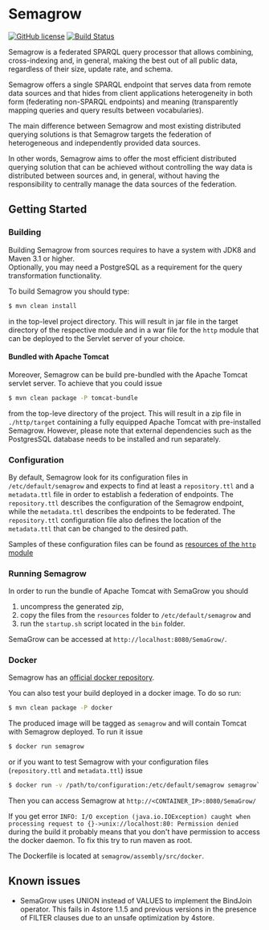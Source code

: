 # Semagrow
[![GitHub license](https://img.shields.io/badge/license-Apache%202-blue.svg)](https://raw.githubusercontent.com/semagrow/semagrow/main/LICENSE)
[![Build Status](https://travis-ci.org/semagrow/semagrow.svg?branch=main)](https://travis-ci.org/semagrow/semagrow)

Semagrow is a federated SPARQL query processor that allows combining, cross-indexing and, in general, 
making the best out of all public data, regardless of their size, update rate, and schema. 

Semagrow offers a single SPARQL endpoint that serves data from remote data sources and that hides 
from client applications heterogeneity in both form (federating non-SPARQL endpoints) and 
meaning (transparently mapping queries and query results between vocabularies).

The main difference between Semagrow and most existing distributed querying solutions is 
that Semagrow targets the federation of heterogeneous and independently provided data sources. 

In other words, Semagrow aims to offer the most efficient distributed querying solution that 
can be achieved without controlling the way data is distributed between sources and, 
in general, without having the responsibility to centrally manage the data sources of the 
federation.

## Getting Started

### Building

Building Semagrow from sources requires to have a system with JDK8 and Maven 3.1 or higher.  
Optionally, you may need a PostgreSQL as a requirement for the query transformation 
functionality.

To build Semagrow you should type:
```bash
$ mvn clean install
```
in the top-level project directory. This will result in jar file 
in the target directory of the respective module and in a war file for
the `http` module that can be deployed to the Servlet server of your choice.

#### Bundled with Apache Tomcat

Moreover, Semagrow can be build pre-bundled with the Apache Tomcat servlet server.
To achieve that you could issue
```bash
$ mvn clean package -P tomcat-bundle
```
from the top-leve directory of the project. This will result in a 
zip file in `./http/target` containing a fully equipped Apache Tomcat 
with pre-installed Semagrow.
However, please note that external dependencies such as the 
PostgresSQL database needs to be installed and run separately. 

### Configuration

By default, Semagrow look for its configuration files in `/etc/default/semagrow`
and expects to find at least a `repository.ttl` and a `metadata.ttl` file in 
order to establish a federation of endpoints. The `repository.ttl` describes
the configuration of the Semagrow endpoint, while the `metadata.ttl` describes
the endpoints to be federated. The `repository.ttl` configuration file 
also defines the location of the `metadata.ttl` that can be changed to the desired
path.

Samples of these configuration files can be found as 
[resources of the `http` module](https://github.com/semagrow/semagrow/tree/main/http/src/main/resources)

### Running Semagrow 

In order to run the bundle of Apache Tomcat with SemaGrow you should

1. uncompress the generated zip, 
2. copy the files from the `resources` folder to `/etc/default/semagrow` and 
3. run the `startup.sh` script located in the `bin` folder. 

SemaGrow can be accessed at `http://localhost:8080/SemaGrow/`.

### Docker

Semagrow has an [official docker repository](https://github.com/semagrow/docker-semagrow).

You can also test your build deployed in a docker image. To do so run:
```bash
$ mvn clean package -P docker
```
The produced image will be tagged as `semagrow` and will contain Tomcat with Semagrow deployed. To run it issue
```bash
$ docker run semagrow
```
or if you want to test Semagrow with your configuration files (`repository.ttl` and `metadata.ttl`) issue
```bash
$ docker run -v /path/to/configuration:/etc/default/semagrow semagrow`
```
Then you can access Semagrow at `http://<CONTAINER_IP>:8080/SemaGrow/`

If you get error `INFO: I/O exception (java.io.IOException) caught when processing request to {}->unix://localhost:80: Permission denied` during the build it probably means that you don't have permission to access the docker daemon. To fix this try to run maven as root.

The Dockerfile is located at `semagrow/assembly/src/docker`.

## Known issues

* SemaGrow uses UNION instead of VALUES to implement the BindJoin operator. This fails in 4store 1.1.5 and previous versions in the  presence of FILTER clauses due to an unsafe optimization by 4store.
